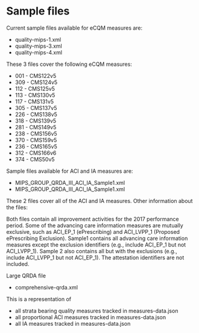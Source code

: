 # Sample files

Current sample files available for eCQM measures are:

* quality-mips-1.xml
* quality-mips-3.xml
* quality-mips-4.xml

These 3 files cover the following eCQM measures:

* 001 - CMS122v5
* 309 - CMS124v5
* 112 - CMS125v5
* 113 - CMS130v5
* 117 - CMS131v5
* 305 - CMS137v5
* 226 - CMS138v5
* 318 - CMS139v5
* 281 - CMS149v5
* 238 - CMS156v5
* 370 - CMS159v5
* 236 - CMS165v5
* 312 - CMS166v6
* 374 - CMS50v5

Sample files available for ACI and IA measures are:

* MIPS_GROUP_QRDA_III_ACI_IA_Sample1.xml
* MIPS_GROUP_QRDA_III_ACI_IA_Sample1.xml

These 2 files cover all of the ACI and IA measures.
Other information about the files:

Both files contain all improvement activities for the 2017 performance period.
Some of the advancing care information measures are mutually exclusive, such as ACI_EP_1
(ePrescribing) and ACI_LVPP_1 (Proposed ePrescribing Exclusion). Sample1 contains all
advancing care information measures except the exclusion identifiers (e.g.,
include ACI_EP_1 but not ACI_LVPP_1). Sample 2 also contains all but with the
exclusions (e.g., include ACI_LVPP_1 but not ACI_EP_1). The attestation identifiers
are not included.

Large QRDA file

* comprehensive-qrda.xml

This is a representation of 
* all strata bearing quality measures tracked in measures-data.json
* all proportional ACI measures tracked in measures-data.json
* all IA measures tracked in measures-data.json
